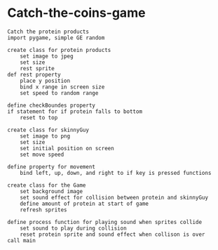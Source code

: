 # Catch-the-coins-game
    Catch the protein products
    import pygame, simple GE random
    
    create class for protein products
        set image to jpeg
        set size
        rest sprite
    def rest property
        place y position
        bind x range in screen size
        set speed to random range

    define checkBoundes property
    if statement for if protein falls to bottom 
        reset to top

    create class for skinnyGuy
        set image to png
        set size 
        set initial position on screen
        set move speed

    define property for movement
        bind left, up, down, and right to if key is pressed functions

    create class for the Game
        set background image
        set sound effect for collision between protein and skinnyGuy
        define amount of protein at start of game
        refresh sprites

    define process function for playing sound when sprites collide
        set sound to play during collision
        reset protein sprite and sound effect when collison is over
    call main


